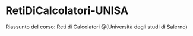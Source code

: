 # RetiDiCalcolatori-UNISA
Riassunto del corso: Reti di Calcolatori    @(Università degli studi di Salerno)
